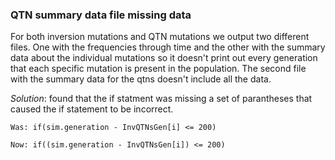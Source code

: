 ### QTN summary data file missing data ###

For both inversion mutations and QTN mutations we output two different files. One with the frequencies through time and the other with the summary data about the individual mutations so it doesn't print out every generation that each specific mutation is present in the population. The second file with the summary data for the qtns doesn't include all the data.

*Solution*: found that the if statment was missing a set of parantheses that caused the if statement to be incorrect. 

	Was: if(sim.generation - InvQTNsGen[i] <= 200)

	Now: if((sim.generation - InvQTNsGen[i]) <= 200)